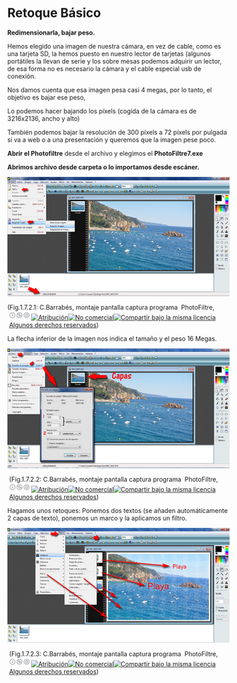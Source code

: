 # Retoque Básico

**Redimensionarla, bajar peso.**

Hemos elegido una imagen de nuestra cámara, en vez de cable, como es una tarjeta SD, la hemos puesto en nuestro lector de tarjetas (algunos portátiles la llevan de serie y los sobre mesas podemos adquirir un lector, de esa forma no es necesario la cámara y el cable especial usb de conexión.

Nos damos cuenta que esa imagen pesa casi 4 megas, por lo tanto, el objetivo es bajar ese peso,

Lo podemos hacer bajando los píxels (cogida de la cámara es de 3216x2136, ancho y alto) 

También podemos bajar la resolución de 300 píxels a 72 píxels por pulgada si va a web o a una presentación y queremos que la imagen pese poco.

**Abrir el Photofiltre** desde el archivo y elegimos el **PhotoFiltre7.exe**

**Abrimos archivo desde carpeta o lo importamos desde escáner.**


**![Abrir Archivo](img/abriroaquiririmagen.png "Abrir o adquirir")**



(Fig.1.7.2.1: C.Barrabés, montaje pantalla captura programa  PhotoFiltre, ![Atribución — Debe reconocer los créditos de la obra de la manera especificada por el autor o el licenciante (pero no de una manera que sugiera que tiene su apoyo o que apoyan el uso que hace de su obra). No Comercial — No puede utilizar esta obra para fines comerciales. Compartir bajo la Misma Licencia — Si altera o transforma esta obra, o genera una obra derivada, sólo puede distribuir la obra generada bajo una licencia idéntica a ésta.](img/1algunosderechosreservados.png "Licencia Atribución, no comercial y Compartir bajo la Misma Licencia")[![Atribución](http://l.yimg.com/g/images/spaceout.gif "Atribución")![No comercial](http://l.yimg.com/g/images/spaceout.gif "No comercial")![Compartir bajo la misma licencia](http://l.yimg.com/g/images/spaceout.gif "Compartir bajo la misma licencia")](http://creativecommons.org/licenses/by-nc-sa/2.0/) [Algunos derechos reservados](http://creativecommons.org/licenses/by-nc-sa/2.0/deed.es "Derechos reservados. Atribución-NoComercial-CompartirIgual 2.0 Genérica (CC BY-NC-SA 2.0)")) 


La flecha inferior de la imagen nos indica el tamaño y el peso 16 Megas.


![Cambiar el tamaño de la imagen](img/bajarpeso.png "Bajar peso a una imagen")



 (Fig.1.7.2.2: C.Barrabés, montaje pantalla captura programa  PhotoFiltre, ![Atribución — Debe reconocer los créditos de la obra de la manera especificada por el autor o el licenciante (pero no de una manera que sugiera que tiene su apoyo o que apoyan el uso que hace de su obra). No Comercial — No puede utilizar esta obra para fines comerciales. Compartir bajo la Misma Licencia — Si altera o transforma esta obra, o genera una obra derivada, sólo puede distribuir la obra generada bajo una licencia idéntica a ésta.](img/1algunosderechosreservados.png "Licencia Atribución, no comercial y Compartir bajo la Misma Licencia")[![Atribución](http://l.yimg.com/g/images/spaceout.gif "Atribución")![No comercial](http://l.yimg.com/g/images/spaceout.gif "No comercial")![Compartir bajo la misma licencia](http://l.yimg.com/g/images/spaceout.gif "Compartir bajo la misma licencia")](http://creativecommons.org/licenses/by-nc-sa/2.0/) [Algunos derechos reservados](http://creativecommons.org/licenses/by-nc-sa/2.0/deed.es "Derechos reservados. Atribución-NoComercial-CompartirIgual 2.0 Genérica (CC BY-NC-SA 2.0)"))


Hagamos unos retoques: Ponemos dos textos (se añaden automáticamente 2 capas de texto), ponemos un marco y la aplicamos un filtro.


![Filtros](img/retoques.png "Filtros, texto y capas.")



 (Fig.1.7.2.3: C.Barrabés, montaje pantalla captura programa  PhotoFiltre, ![Atribución — Debe reconocer los créditos de la obra de la manera especificada por el autor o el licenciante (pero no de una manera que sugiera que tiene su apoyo o que apoyan el uso que hace de su obra). No Comercial — No puede utilizar esta obra para fines comerciales. Compartir bajo la Misma Licencia — Si altera o transforma esta obra, o genera una obra derivada, sólo puede distribuir la obra generada bajo una licencia idéntica a ésta.](img/1algunosderechosreservados.png "Licencia Atribución, no comercial y Compartir bajo la Misma Licencia")[![Atribución](http://l.yimg.com/g/images/spaceout.gif "Atribución")![No comercial](http://l.yimg.com/g/images/spaceout.gif "No comercial")![Compartir bajo la misma licencia](http://l.yimg.com/g/images/spaceout.gif "Compartir bajo la misma licencia")](http://creativecommons.org/licenses/by-nc-sa/2.0/) [Algunos derechos reservados](http://creativecommons.org/licenses/by-nc-sa/2.0/deed.es "Derechos reservados. Atribución-NoComercial-CompartirIgual 2.0 Genérica (CC BY-NC-SA 2.0)"))


